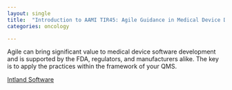 ```yaml
---
layout: single
title:  "Introduction to AAMI TIR45: Agile Guidance in Medical Device Development"
categories: oncology

---
```

Agile can bring significant value to medical device software development and is supported by the FDA, regulators, and manufacturers alike. The key is to apply the practices within the framework of your QMS.
 
[Intland Software](https://content.intland.com/blog/introduction-to-aami-tir45)